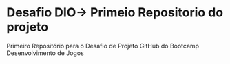 # Desafio DIO-> Primeio Repositorio do projeto 
Primeiro Repositório para o Desafio de Projeto GitHub do Bootcamp Desenvolvimento de Jogos

